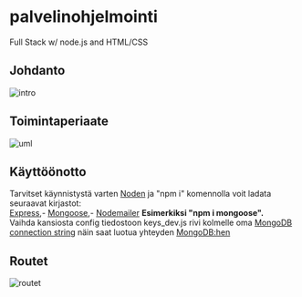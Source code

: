 # palvelinohjelmointi
Full Stack w/ node.js and HTML/CSS

## Johdanto
![intro](https://user-images.githubusercontent.com/52996898/71079665-5bf6d180-2194-11ea-87c9-5c689a04e4f8.PNG)

## Toimintaperiaate
![uml](https://user-images.githubusercontent.com/52996898/71079677-60bb8580-2194-11ea-9a57-333afc837506.PNG)

## Käyttöönotto
Tarvitset käynnistystä varten <a href="https://nodejs.org/en/">Noden</a> ja "npm i" komennolla voit ladata seuraavat kirjastot: <br>
<a href="https://www.npmjs.com/package/express">Express</a>,- <a href="https://www.npmjs.com/package/mongoose">Mongoose</a>,- <a href="https://www.npmjs.com/package/nodemailer">Nodemailer</a> <b>Esimerkiksi "npm i mongoose".</b> <br>
Vaihda kansiosta config tiedostoon keys_dev.js rivi kolmelle oma <a href="https://docs.mongodb.com/manual/reference/connection-string/">MongoDB connection string</a> näin saat luotua yhteyden <a href="https://www.mongodb.com/">MongoDB:hen<a/>

## Routet
![routet](https://user-images.githubusercontent.com/52996898/71080499-f1469580-2195-11ea-948d-75a9ba9a6c63.PNG)
